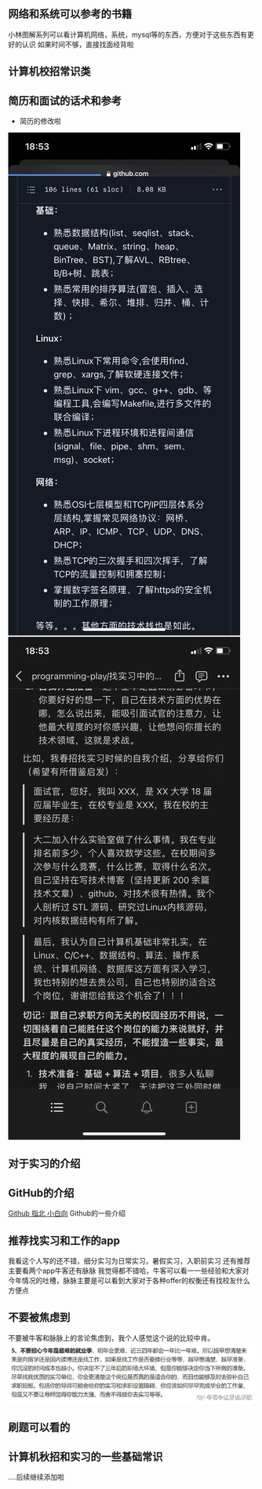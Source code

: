 

## 网络和系统可以参考的书籍
小林图解系列可以看计算机网络，系统，mysql等的东西，方便对于这些东西有更好的认识
如果时间不够，直接找面经背啦


## 计算机校招常识类



## 简历和面试的话术和参考

- 简历的修改啦

![对于就业道路的准备啦——祝愿朋友可以找到满意的工作-0](assets/对于就业道路的准备啦——祝愿朋友可以找到满意的工作-0.jpeg)
![对于就业道路的准备啦——祝愿朋友可以找到满意的工作-1](assets/对于就业道路的准备啦——祝愿朋友可以找到满意的工作-1.jpeg)



## 对于实习的介绍


## GitHub的介绍	
[Github 指北 小白向](https://www.yuque.com/u693751/woygo8/crw0d7?view=doc_embed)
Github的一些介绍

## 推荐找实习和工作的app
我看这个人写的还不错，细分实习为日常实习，暑假实习，入职前实习
还有推荐主要看两个app牛客还有脉脉
我觉得都不错哈，牛客可以看一一些经验和大家对今年情况的吐槽，脉脉主要是可以看到大家对于各种offer的权衡还有找校友什么方便点

## 不要被焦虑到
不要被牛客和脉脉上的言论焦虑到，我个人感觉这个说的比较中肯。
![对于就业道路的准备啦——祝愿朋友可以找到满意的工作-2](assets/对于就业道路的准备啦——祝愿朋友可以找到满意的工作-2.jpeg)


## 刷题可以看的



## 计算机秋招和实习的一些基础常识


....后续继续添加啦
